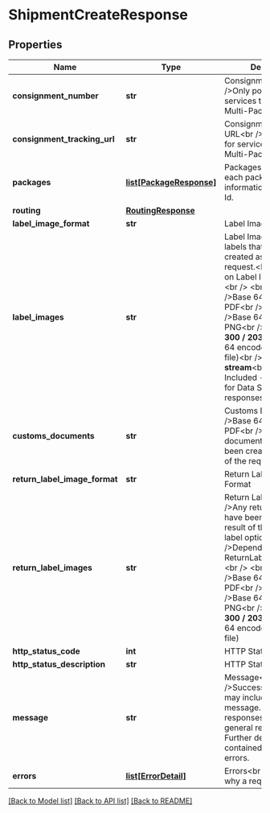# ShipmentCreateResponse

## Properties
Name | Type | Description | Notes
------------ | ------------- | ------------- | -------------
**consignment_number** | **str** | Consignment Number&lt;br /&gt;Only populated for services that support Multi-Packages | [optional] 
**consignment_tracking_url** | **str** | Consignment Tracking URL&lt;br /&gt;Only populated for services that support Multi-Packages | [optional] 
**packages** | [**list[PackageResponse]**](PackageResponse.md) | Packages&lt;br /&gt;Details each package tracking information and Unique Id. | [optional] 
**routing** | [**RoutingResponse**](RoutingResponse.md) |  | [optional] 
**label_image_format** | **str** | Label Image Format | [optional] 
**label_images** | **str** | Label Images&lt;br /&gt;Any labels that have been created as a result of the request.&lt;br /&gt;Depends on Label Image Format.&lt;br /&gt;            &lt;br /&gt;**PDF**&lt;br /&gt;Base 64 encoded PDF&lt;br /&gt;            &lt;br /&gt;**PNG**&lt;br /&gt;Base 64 encoded PNG&lt;br /&gt;            &lt;br /&gt;**ZPL 300 / 203 dpi**&lt;br /&gt;Base 64 encoded PRN (text file)&lt;br /&gt;            &lt;br /&gt;**Data stream**&lt;br /&gt;Not Included - see Packages for Data Stream responses | [optional] 
**customs_documents** | **str** | Customs Documents&lt;br /&gt;Base 64 encoded PDF&lt;br /&gt;Any customs documents that have been created as a result of the request. | [optional] 
**return_label_image_format** | **str** | Return Label Image Format | [optional] 
**return_label_images** | **str** | Return Label Images&lt;br /&gt;Any return labels that have been created as a result of the request and label option settings.&lt;br /&gt;Depends on ReturnLabelImageFormat.&lt;br /&gt;            &lt;br /&gt;**PDF**&lt;br /&gt;Base 64 encoded PDF&lt;br /&gt;            &lt;br /&gt;**PNG**&lt;br /&gt;Base 64 encoded PNG&lt;br /&gt;            &lt;br /&gt;**ZPL 300 / 203 dpi**&lt;br /&gt;Base 64 encoded PRN (text file) | [optional] 
**http_status_code** | **int** | HTTP Status Code | 
**http_status_description** | **str** | HTTP Status Description | 
**message** | **str** | Message&lt;br /&gt;Successful response may include a success message.&lt;br /&gt;Failure responses will have general reason as to why. Further details may be contained in the list of errors. | [optional] 
**errors** | [**list[ErrorDetail]**](ErrorDetail.md) | Errors&lt;br /&gt;Details about why a request failed. | [optional] 

[[Back to Model list]](../README.md#documentation-for-models) [[Back to API list]](../README.md#documentation-for-api-endpoints) [[Back to README]](../README.md)


